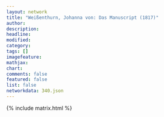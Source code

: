 ```yaml
---
layout: network
title: "Weißenthurn, Johanna von: Das Manuscript (1817)"
author:
description:
headline:
modified:
category:
tags: []
imagefeature: 
mathjax: 
chart: 
comments: false
featured: false
list: false
networkdata: 340.json
---
```

{% include matrix.html %}
